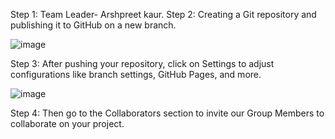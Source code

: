 Step 1: Team Leader- Arshpreet kaur.
Step 2: Creating a Git repository and publishing it to GitHub on a new branch.

![image](https://github.com/user-attachments/assets/4e22178e-11e8-43d0-bbb6-40edd852e381)

Step 3: After pushing your repository, click on Settings to adjust configurations like branch settings, GitHub Pages, and more.

![image](https://github.com/user-attachments/assets/82c9e058-790d-4acb-aad8-905bd0784cac)

Step 4: Then go to the Collaborators section to invite our Group Members to collaborate on your project.

















